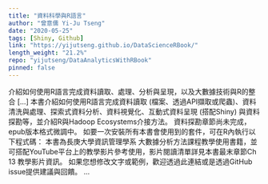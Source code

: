 ```yaml
---
title: "資料科學與R語言"
author: "曾意儒 Yi-Ju Tseng"
date: "2020-05-25"
tags: [Shiny, Github]
link: "https://yijutseng.github.io/DataScienceRBook/"
length_weight: "21.2%"
repo: "yijutseng/DataAnalyticsWithRBook"
pinned: false
---
```


介紹如何使用R語言完成資料讀取、處理、分析與呈現，以及大數據技術與R的整合 [...] 本書介紹如何使用R語言完成資料讀取 (檔案、透過API擷取或爬蟲)、資料清洗與處理、探索式資料分析、資料視覺化、互動式資料呈現 (搭配Shiny) 與資料探勘等，並介紹R與Hadoop Ecosystems介接方法。 資料探勘章節尚未完成，epub版本格式微調中。 如要一次安裝所有本書會使用到的套件，可在R內執行以下程式碼： 本書為長庚大學資訊管理學系 大數據分析方法課程教學使用書籍，並可搭配YouTube平台上的教學影片參考使用，影片閱讀清單詳見本書最末章節Ch 13 教學影片資訊。 如果您想修改文字或範例，歡迎透過此連結或是透過GitHub issue提供建議與回饋。 ...
